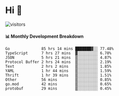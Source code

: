 # Hi 👋
 
![visitors](https://visitor-badge.glitch.me/badge?page_id=sorcererxw.sorcererx)

#### 📊 Monthly Development Breakdown

<!--START_SECTION:waka-->
```text
Go              85 hrs 14 mins ███████▓░░ 77.48%
TypeScript      7 hrs 27 mins  ▓░░░░░░░░░ 6.78%
JSON            5 hrs 21 mins  ▒░░░░░░░░░ 4.87%
Protocol Buffer 2 hrs 24 mins  ▒░░░░░░░░░ 2.19%
Text            2 hrs 2 mins   ▒░░░░░░░░░ 1.85%
YAML            1 hr 44 mins   ▒░░░░░░░░░ 1.59%
Thrift          1 hr 39 mins   ▒░░░░░░░░░ 1.51%
Other           56 mins        ▒░░░░░░░░░ 0.85%
go.mod          42 mins        ▒░░░░░░░░░ 0.65%
protobuf        29 mins        ▒░░░░░░░░░ 0.45%
```
<!--END_SECTION:waka-->
